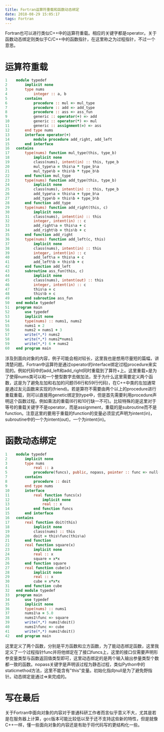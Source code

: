 ```yaml
---
title: Fortran运算符重载和函数动态绑定
date: 2018-08-29 15:05:17
tags: Fortran
---
```


Fortran也可以进行类似C++中的运算符重载。相应的关键字都是operator。关于函数动态绑定则类似于C/C++中的函数指针，在这里称之为过程指针，不过一个意思。

# 运算符重载
```fortran
1    module typedef
2        implicit none
3        type nums
4            integer :: a, b
5        contains
6            procedure :: mul => mul_type
7            procedure :: add => add_type
8            procedure :: ass => ass_fun
9            generic :: operator(+) => add
10           generic :: operator(*) => mul
11           generic :: assignment(=) => ass
12       end type nums
13       interface operator(+)
14           module procedure add_right, add_left
15       end interface
16   contains
17       type(nums) function mul_type(this, type_b)
18           implicit none
19           class(nums), intent(in) :: this, type_b
20           mul_type%a = this%a * type_b%a
21           mul_type%b = this%b * type_b%b
22       end function mul_type
23       type(nums) function add_type(this, type_b)
24           implicit none
25           class(nums), intent(in) :: this, type_b
26           add_type%a = this%a + type_b%a
27           add_type%b = this%b + type_b%b
28       end function add_type
29       type(nums) function add_right(this, c)
30           implicit none
31           class(nums), intent(in) :: this
32           integer, intent(in) :: c
33           add_right%a = this%a + c
34           add_right%b = this%b + c
35       end function add_right
36       type(nums) function add_left(c, this)
37           implicit none
38           class(nums), intent(in) :: this
39           integer, intent(in) :: c
40           add_left%a = this%a + c
41           add_left%b = this%b + c
42       end function add_left
43       subroutine ass_fun(this, c)
44           implicit none
45           class(nums), intent(out) :: this
46           integer, intent(in) :: c
47           this%a = c
48           this%b = c
49       end subroutine ass_fun
50   end module typedef
51   program main
52       use typedef
53       implicit none
54       type(nums) :: nums1, nums2
55       nums1 = 2
56       nums2 = nums1 + 3
57       write(*,*) nums2
58       write(*,*) nums2*nums1
59       write(*,*) 6 + nums2
60   end program main
```
涉及到面向对象的内容，例子可能会相对较长，这里我也是想用尽量短的篇幅，讲清楚问题。Fortran中运算符是通过operator的interface绑定过程procedure来实现的。例如代码中的add_left和add_right同时重载到了算符+上。这里重载+是为了使得nums类可以和一个整型数字去做加法，至于为什么这里需要定义两个函数，这是为了避免左加和右加的问题(56行和59行代码)，在C++中类的左加通常是通过友元函数来实现的(friend)。若是算符不需要由两个以上的procedure进行重载重载，则可以直接用genetic绑定到type中，但是首先需要利用procedure声明这个函数过程。例如乘法的重载(6行和10行缺一不可)。比较特殊的是这里对于等号的重载关键字不是operator，而是assignment，重载的是subroutine而不是function。注意这里的要用于重载的function的变量必须显式声明为intent(in)，subroutine中的一个为intent(out)，一个为intent(in)。

# 函数动态绑定
```fortran
1    module typedef
2        implicit none
3        type nums
4            real :: a
5            procedure(funcs), public, nopass, pointer :: func => null()
7        contains
8            procedure :: doit
9        end type nums
10       interface
11           real function funcs(x)
12               implicit none
13               real :: x
14           end function funcs
15       end interface
16   contains
17       real function doit(this)
18           implicit none
19           class(nums) :: this
20           doit = this%func(this%a)
21       end function
22       real function square(x)
23           implicit none
24           real :: x
25           square = x*x
26       end function square
27       real function cube(x)
28           implicit none
29           real :: x
30           cube = x*x*x
31       end function cube
32   end module typedef
33   program main
34       use typedef
35       implicit none
36       type(nums) :: nums1
37       nums1%a = 5.0
38       nums1%func => square
39       write(*,*) nums1%doit()
40       nums1%func => cube
41       write(*,*) nums1%doit()
42   end program main
```
这里定义了两个函数，分别是平方函数和立方函数，为了能动态绑定函数，这里我定义了一个过程指针func并将他绑定在了接口funcs上，这里的接口仅需要声明形参变量类型与函数返回值类型即可，这里动态绑定的是两个输入输出参量类型个数都一致的函数。nopass关键字是声明该过程为静态过程，类似Python中的staticmethod方法，这里不能含有"this"变量。初始化指向null是为了避免野指针。动态绑定是通过=>来完成的。

# 写在最后

关于Fortran中面向对象的内容对于普通科研工作者而言似乎意义不大，尤其是若是在服务器上计算，gcc版本可能比较低以至于还不支持这些新的特性，但是就像C++一样，懂一些面向对象的内容还是有助于将代码写的更结构化一些。
